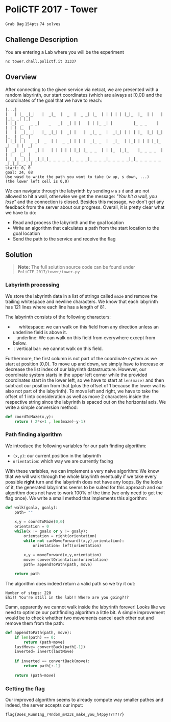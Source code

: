 # PoliCTF 2017 - **Tower**
`Grab Bag` `154pts` `74 solves`


## Challenge Description
You are entering a Lab where you will be the experiment

`nc tower.chall.polictf.it 31337`


## Overview
After connecting to the given service via netcat, we are presented with a random labyrinth, our start coordinates (which are always at [0,0]) and the coordinates of the goal that we have to reach:
```
[...]
|   | |_ _|_|   |  _|_  |  _  |  _ _| |_  | | | | | |_|_  |_  | |   | |_|_ _| |_| 
| |_|  _   _ _|    _   _|  _| | |   | | |_ _| |         |_ _ _    |   | | | |_  | 
|   |  _|_ _|   |_ _|_| |  _| |   |  _|_ _  |  _|_| | | | |_  |_| |_| |_  | |_  | 
| |_| | |  _ _|  _  | |  _ _| | | |  _|_ _  |  _|_  | |_| | | | |_|_ _|   | |  _| 
|  _|  _|    _| |   | | | | | |_| |_ _ _  | | |_  |_|_    |_ _ _ _  | | |   |_  | 
|_ _|_ _|_|_ _|_|_|_ _ _ _ _|_ _ _ _|_ _ _ _|_ _ _ _ _|_|_ _ _ _ _ _ _|_|_|_ _ _| 
start: 0, 0
goal: 24, 68
Use wasd to write the path you want to take (w up, s down, ...)
(the lower left cell is 0,0)
```
We can navigate through the labyrinth by sending `w` `a` `s` `d` and are not allowed to hit a wall, otherwise we get the message: _"You hit a wall, you lose"_ and the connection is closed. Besides this message, we don't get any feedback from the server about our progress. Overall, it is pretty clear what we have to do:
* Read and process the labyrinth and the goal location
* Write an algorithm that calculates a path from the start location to the goal location
* Send the path to the service and receive the flag


## Solution
> **Note:** The full solution source code can be found under `PoliCTF_2017/tower/tower.py`

### Labyrinth processing
We store the labyrinth data in a list of strings called `maze` and remove the trailing whitespace and newline characters. We know that each labyrinth has 121 lines where each line has a length of 81. 

The labyrinth consists of the following characters:   
* ` ` &nbsp; whitespace: we can walk on this field from any direction unless an underline field is above it.
* `_` underline: We can walk on this field from everywhere except from below.
* `|` vertical bar: we cannot walk on this field.

Furthermore, the first column is not part of the coordinate system as we start at position (0,0). To move up and down, we simply have to increase or decrease the list index of our labyrinth datastructure. However, our coordinate system starts in the upper left corner while the provided coordinates start in the lower left, so we have to start at `len(maze)` and then subtract our position from that (plus the offset of 1 because the lower wall is also not part of the labyrinth). To move left and right, we have to take the offset of 1 into consideration as well as move 2 characters inside the respective string since the labyrinth is spaced out on the horizontal axis. We write a simple conversion method:
```Python
def coordToMaze(x,y):
    return ( 2*x+1 , len(maze)-y-1)
```

### Path finding algorithm
We introduce the following variables for our path finding algorithm:
* `(x,y)`: our current position in the labyrinth
* `orientation`: which way we are currently facing

With these variables, we can implement a very naive algorithm: We know that we will walk through the whole labyrinth eventually if we take every possible **right** turn and the labyrinth does not have any loops. By the looks of it, the generated labyrinths seems to be suited for this approach and our algorithm does not have to work 100% of the time (we only need to get the flag once). We write a small method that implements this algorithm:

```Python
def walk(goalx, goaly):
    path= ""
    
    x,y = coordToMaze(0,0)
    orientation = 0
    while(x != goalx or y != goaly):
        orientation = right(orientation)
        while not canMoveForward((x,y),orientation):
            orientation= left(orientation)
            
        x,y = moveForward(x,y,orientation)
        move= convertOrientation(orientation)
        path= appendToPath(path, move)

    return path
```

The algorithm does indeed return a valid path so we try it out:

```
Number of steps: 220
Ehi!! You're still in the lab!! Where are you going?!?
```
Damn, apparently we cannot walk inside the labyrinth forever! Looks like we need to optimize our pathfinding algorithm a little bit. A simple improvement would be to check whether two movements cancel each other out and remove them from the path:

```Python
def appendToPath(path, move):
    if len(path) == 0:
        return (path+move)
    lastMove= convertBack(path[-1])
    inverted= invert(lastMove)
    
    if inverted == convertBack(move):
        return path[:-1]
    
    return (path+move)
```


### Getting the flag

Our improved algorithm seems to already compute way smaller pathes and indeed, the server accepts our input:

```
flag{Does_Runn1ng_r4ndom_m4z3s_make_you_h4ppy!?!?!?}
```
